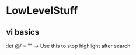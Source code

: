 LowLevelStuff
=============

vi basics
---------
:let @/ = "" -> Use this to stop highlight after search 
